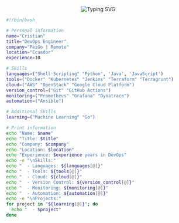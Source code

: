 <div align="center">
  <img src="https://readme-typing-svg.herokuapp.com?font=Architects+Daughter&size=40&pause=1000&color=315EF7&random=false&width=435&lines=Heyyy!+I'm+Cristian;Welcome+to+my+profile" alt="Typing SVG" />
</div>

```bash
#!/bin/bash

# Personal information
name="Cristian"
title="DevOps Engineer"
company="PeiGo | Remote"
location="Ecuador"
experience=10

# Skills
languages=("Shell Scripting" "Python", 'Java', 'JavaScript')
tools=("Docker" "Kubernetes" "Jenkins" "Terraform" "Terragrunt")
cloud=("AWS" "OpenStack" "Google Cloud Platform")
version_control=("Git" "GitHub Actions")
monitoring=("Prometheus" "Grafana" "Dynatrace")
automation=("Ansible")

# Additional Skills
learning=("Machine Learning" "Go")

# Print information
echo "Name: $name"
echo "Title: $title"
echo "Company: $company"
echo "Location: $location"
echo "Experience: $experience years in DevOps"
echo -e "\nSkills:"
echo "  - Languages: ${languages[@]}"
echo "  - Tools: ${tools[@]}"
echo "  - Cloud: ${cloud[@]}"
echo "  - Version Control: ${version_control[@]}"
echo "  - Monitoring: ${monitoring[@]}"
echo "  - Automation: ${automation[@]}"
echo -e "\nProjects:"
for project in "${learning[@]}"; do
  echo "  - $project"
done
```